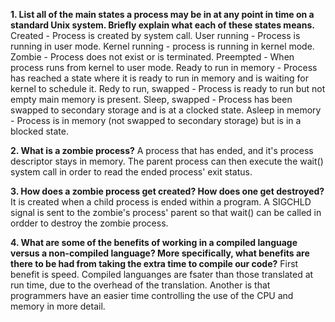 **1. List all of the main states a process may be in at any point in time on a standard Unix system. Briefly explain what each of these states means.**
Created - Process is created by system call.
User running - Process is running in user mode.
Kernel running - process is running in kernel mode.
Zombie - Process does not exist or is terminated.
Preempted - When process runs from kernel to user mode.
Ready to run in memory - Process has reached a state where it is ready to run in memory and is waiting for kernel to schedule it.
Redy to run, swapped - Process is ready to run but not empty main memory is present.
Sleep, swapped - Process has been swapped to secondary storage and is at a clocked state.
Asleep in memory - Process is in memory (not swapped to secondary storage) but is in a blocked state.


**2. What is a zombie process?**
A process that has ended, and it's process descriptor stays in memory. The parent process can then execute the wait() system call in order to read the ended process' exit status.


**3. How does a zombie process get created? How does one get destroyed?**
It is created when a child process is ended within a program. A SIGCHLD signal is sent to the zombie's process' parent so that wait() can be called in ordder to destroy the zombie process.


**4. What are some of the benefits of working in a compiled language versus a non-compiled language? More specifically, what benefits are there to be had from taking the extra time to compile our code?**
First benefit is speed. Compiled languanges are fsater than those translated at run time, due to the overhead of the translation.
Another is that programmers have an easier time controlling the use of the CPU and memory in more detail.

